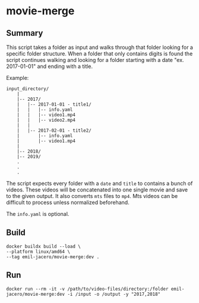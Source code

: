# movie-merge

## Summary

This script takes a folder as input and walks through that folder looking for a specific folder structure. When a folder that only contains digits is found the script continues walking and looking for a folder starting with a date "ex. 2017-01-01" and ending with a title.

Example:

```ascii
input_directory/
    |
    |-- 2017/
    |   |-- 2017-01-01 - title1/
    |   |   |-- info.yaml
    |   |   |-- video1.mp4
    |   |   |-- video2.mp4
    |   |
    |   |-- 2017-02-01 - title2/
    |       |-- info.yaml
    |       |-- video1.mp4
    |
    |-- 2018/
    |-- 2019/
    .
    .
    .
```

The script expects every folder with a `date` and `title` to contains a bunch of videos. These videos will be concatenated into one single movie and save to the given output.
It also converts `mts` files to `mp4`. Mts videos can be difficult to process unless normalized beforehand.

The `info.yaml` is optional.

## Build

```shell
docker buildx build --load \
--platform linux/amd64 \
--tag emil-jacero/movie-merge:dev .
```

## Run

```shell
docker run --rm -it -v /path/to/video-files/directory:/folder emil-jacero/movie-merge:dev -i /input -o /output -y "2017,2018"
```
